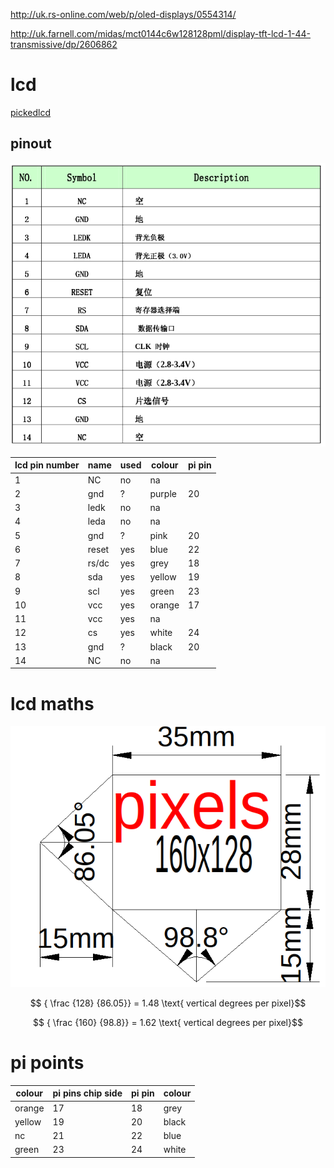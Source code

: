 <http://uk.rs-online.com/web/p/oled-displays/0554314/>

<http://uk.farnell.com/midas/mct0144c6w128128pml/display-tft-lcd-1-44-transmissive/dp/2606862>

# lcd

[pickedlcd](https://www.adafruit.com/product/618)

## pinout

![image](lcd_pinout.png)

lcd pin number | name  | used | colour | pi pin
-------------- | ----- | ---- | ------ | ------
1              | NC    | no   | na     |
2              | gnd   | ?    | purple | 20
3              | ledk  | no   | na     |
4              | leda  | no   | na     |
5              | gnd   | ?    | pink   | 20
6              | reset | yes  | blue   | 22
7              | rs/dc | yes  | grey   | 18
8              | sda   | yes  | yellow | 19
9              | scl   | yes  | green  | 23
10             | vcc   | yes  | orange | 17
11             | vcc   | yes  | na     |
12             | cs    | yes  | white  | 24
13             | gnd   | ?    | black  | 20
14             | NC    | no   | na     |

# lcd maths

![image](lcdfovcalc.png)

$$ { \frac {128} {86.05}} = 1.48 \text{ vertical degrees per pixel}$$

$$ { \frac {160} {98.8}} = 1.62 \text{ vertical degrees per pixel}$$

# pi points

colour | pi pins chip side | pi pin | colour
------ | ----------------- | ------ | ------
orange | 17                | 18     | grey
yellow | 19                | 20     | black
nc     | 21                | 22     | blue
green  | 23                | 24     | white
